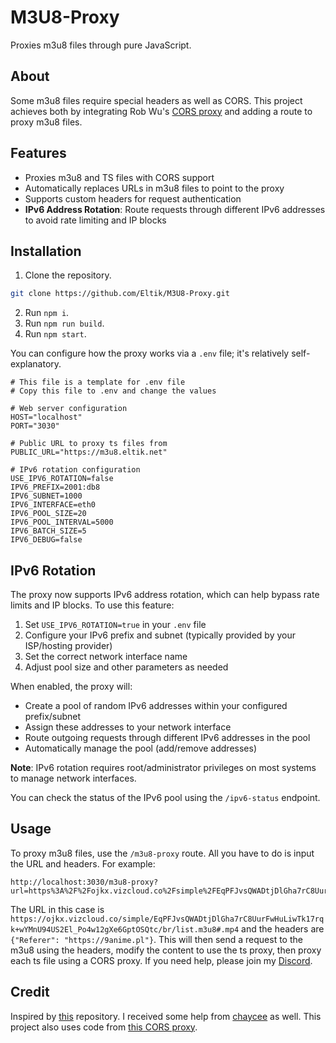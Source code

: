 # M3U8-Proxy
Proxies m3u8 files through pure JavaScript.

## About
Some m3u8 files require special headers as well as CORS. This project achieves both by integrating Rob Wu's [CORS proxy](https://github.com/Rob--W/cors-anywhere) and adding a route to proxy m3u8 files.

## Features
- Proxies m3u8 and TS files with CORS support
- Automatically replaces URLs in m3u8 files to point to the proxy
- Supports custom headers for request authentication
- **IPv6 Address Rotation**: Route requests through different IPv6 addresses to avoid rate limiting and IP blocks

## Installation
1. Clone the repository.
```bash
git clone https://github.com/Eltik/M3U8-Proxy.git
```
2. Run `npm i`.
3. Run `npm run build`.
4. Run `npm start`.

You can configure how the proxy works via a `.env` file; it's relatively self-explanatory.
```
# This file is a template for .env file
# Copy this file to .env and change the values

# Web server configuration
HOST="localhost"
PORT="3030"

# Public URL to proxy ts files from
PUBLIC_URL="https://m3u8.eltik.net"

# IPv6 rotation configuration
USE_IPV6_ROTATION=false
IPV6_PREFIX=2001:db8
IPV6_SUBNET=1000
IPV6_INTERFACE=eth0
IPV6_POOL_SIZE=20
IPV6_POOL_INTERVAL=5000
IPV6_BATCH_SIZE=5
IPV6_DEBUG=false
```

## IPv6 Rotation
The proxy now supports IPv6 address rotation, which can help bypass rate limits and IP blocks. To use this feature:

1. Set `USE_IPV6_ROTATION=true` in your `.env` file
2. Configure your IPv6 prefix and subnet (typically provided by your ISP/hosting provider)
3. Set the correct network interface name
4. Adjust pool size and other parameters as needed

When enabled, the proxy will:
- Create a pool of random IPv6 addresses within your configured prefix/subnet
- Assign these addresses to your network interface
- Route outgoing requests through different IPv6 addresses in the pool
- Automatically manage the pool (add/remove addresses)

**Note**: IPv6 rotation requires root/administrator privileges on most systems to manage network interfaces.

You can check the status of the IPv6 pool using the `/ipv6-status` endpoint.

## Usage
To proxy m3u8 files, use the `/m3u8-proxy` route. All you have to do is input the URL and headers. For example:
```
http://localhost:3030/m3u8-proxy?url=https%3A%2F%2Fojkx.vizcloud.co%2Fsimple%2FEqPFJvsQWADtjDlGha7rC8UurFwHuLiwTk17rqk%2BwYMnU94US2El_Po4w12gXe6GptOSQtc%2Fbr%2Flist.m3u8%23.mp4&headers=%7B%22referer%22%3A%22https%3A%2F%2F9anime.pl%22%7D
```
The URL in this case is `https://ojkx.vizcloud.co/simple/EqPFJvsQWADtjDlGha7rC8UurFwHuLiwTk17rqk+wYMnU94US2El_Po4w12gXe6GptOSQtc/br/list.m3u8#.mp4` and the headers are `{"Referer": "https://9anime.pl"}`. This will then send a request to the m3u8 using the headers, modify the content to use the ts proxy, then proxy each ts file using a CORS proxy. If you need help, please join my [Discord](https://discord.gg/F87wYBtnkC).

## Credit
Inspired by [this](https://github.com/chaycee/M3U8Proxy) repository. I received some help from [chaycee](https://github.com/chaycee) as well. This project also uses code from [this CORS proxy](https://github.com/Rob--W/cors-anywhere).